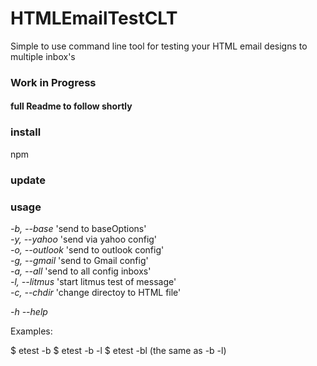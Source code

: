 # HTMLEmailTestCLT


Simple to use command line tool for testing your HTML email designs to multiple inbox's

### Work in Progress

#### full Readme to follow shortly

### install

npm

### update

### usage

*-b, --base* 'send to baseOptions'<br>
*-y, --yahoo* 'send via yahoo config'<br>
*-o, --outlook* 'send to outlook config'<br>
*-g, --gmail* 'send to Gmail config'<br>
*-a, --all* 'send to all config inboxs'<br>
*-l, --litmus* 'start litmus test of message'<br>
*-c, --chdir <path>* 'change directoy to HTML file'<br>

*-h --help*

Examples:

  $ etest -b
  $ etest -b -l
  $ etest -bl  (the same as -b -l)
